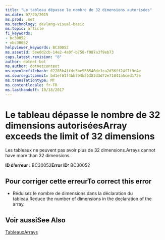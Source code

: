 ```yaml
---
title: "Le tableau dépasse le nombre de 32 dimensions autorisées"
ms.date: 07/20/2015
ms.prod: .net
ms.technology: devlang-visual-basic
ms.topic: article
f1_keywords:
- bc30052
- vbc30052
helpviewer_keywords: BC30052
ms.assetid: 5ee0d2cb-14e2-4a0f-b758-f987a3f9eb73
caps.latest.revision: "8"
author: dotnet-bot
ms.author: dotnetcontent
ms.openlocfilehash: 62285b4ffdc3be938540de1ca2d36ff24f7f9c4e
ms.sourcegitcommit: bd1ef61f4bb794b25383d3d72e71041a5ced172e
ms.translationtype: MT
ms.contentlocale: fr-FR
ms.lasthandoff: 10/18/2017
---
```

# <a name="array-exceeds-the-limit-of-32-dimensions"></a><span data-ttu-id="891a2-102">Le tableau dépasse le nombre de 32 dimensions autorisées</span><span class="sxs-lookup"><span data-stu-id="891a2-102">Array exceeds the limit of 32 dimensions</span></span>
<span data-ttu-id="891a2-103">Les tableaux ne peuvent pas avoir plus de 32 dimensions.</span><span class="sxs-lookup"><span data-stu-id="891a2-103">Arrays cannot have more than 32 dimensions.</span></span>  
  
 <span data-ttu-id="891a2-104">**ID d’erreur :** BC30052</span><span class="sxs-lookup"><span data-stu-id="891a2-104">**Error ID:** BC30052</span></span>  
  
## <a name="to-correct-this-error"></a><span data-ttu-id="891a2-105">Pour corriger cette erreur</span><span class="sxs-lookup"><span data-stu-id="891a2-105">To correct this error</span></span>  
  
-   <span data-ttu-id="891a2-106">Réduisez le nombre de dimensions dans la déclaration du tableau.</span><span class="sxs-lookup"><span data-stu-id="891a2-106">Reduce the number of dimensions in the declaration of the array.</span></span>  
  
## <a name="see-also"></a><span data-ttu-id="891a2-107">Voir aussi</span><span class="sxs-lookup"><span data-stu-id="891a2-107">See Also</span></span>  
 [<span data-ttu-id="891a2-108">Tableaux</span><span class="sxs-lookup"><span data-stu-id="891a2-108">Arrays</span></span>](../../visual-basic/programming-guide/language-features/arrays/index.md)
